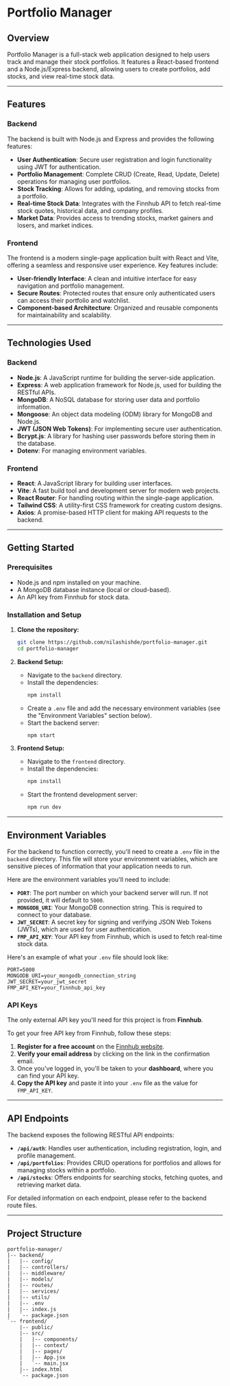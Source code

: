 # Portfolio Manager

## Overview

Portfolio Manager is a full-stack web application designed to help users track and manage their stock portfolios. It features a React-based frontend and a Node.js/Express backend, allowing users to create portfolios, add stocks, and view real-time stock data.

-----

## Features

### Backend

The backend is built with Node.js and Express and provides the following features:

  * **User Authentication**: Secure user registration and login functionality using JWT for authentication.
  * **Portfolio Management**: Complete CRUD (Create, Read, Update, Delete) operations for managing user portfolios.
  * **Stock Tracking**: Allows for adding, updating, and removing stocks from a portfolio.
  * **Real-time Stock Data**: Integrates with the Finnhub API to fetch real-time stock quotes, historical data, and company profiles.
  * **Market Data**: Provides access to trending stocks, market gainers and losers, and market indices.

### Frontend

The frontend is a modern single-page application built with React and Vite, offering a seamless and responsive user experience. Key features include:

  * **User-friendly Interface**: A clean and intuitive interface for easy navigation and portfolio management.
  * **Secure Routes**: Protected routes that ensure only authenticated users can access their portfolio and watchlist.
  * **Component-based Architecture**: Organized and reusable components for maintainability and scalability.

-----

## Technologies Used

### Backend

  * **Node.js**: A JavaScript runtime for building the server-side application.
  * **Express**: A web application framework for Node.js, used for building the RESTful APIs.
  * **MongoDB**: A NoSQL database for storing user data and portfolio information.
  * **Mongoose**: An object data modeling (ODM) library for MongoDB and Node.js.
  * **JWT (JSON Web Tokens)**: For implementing secure user authentication.
  * **Bcrypt.js**: A library for hashing user passwords before storing them in the database.
  * **Dotenv**: For managing environment variables.

### Frontend

  * **React**: A JavaScript library for building user interfaces.
  * **Vite**: A fast build tool and development server for modern web projects.
  * **React Router**: For handling routing within the single-page application.
  * **Tailwind CSS**: A utility-first CSS framework for creating custom designs.
  * **Axios**: A promise-based HTTP client for making API requests to the backend.

-----

## Getting Started

### Prerequisites

  * Node.js and npm installed on your machine.
  * A MongoDB database instance (local or cloud-based).
  * An API key from Finnhub for stock data.

### Installation and Setup

1.  **Clone the repository:**

    ```bash
    git clone https://github.com/nilashishde/portfolio-manager.git
    cd portfolio-manager
    ```

2.  **Backend Setup:**

      * Navigate to the `backend` directory.
      * Install the dependencies:
        ```bash
        npm install
        ```
      * Create a `.env` file and add the necessary environment variables (see the "Environment Variables" section below).
      * Start the backend server:
        ```bash
        npm start
        ```

3.  **Frontend Setup:**

      * Navigate to the `frontend` directory.
      * Install the dependencies:
        ```bash
        npm install
        ```
      * Start the frontend development server:
        ```bash
        npm run dev
        ```

-----

## Environment Variables

For the backend to function correctly, you'll need to create a `.env` file in the `backend` directory. This file will store your environment variables, which are sensitive pieces of information that your application needs to run.

Here are the environment variables you'll need to include:

  * **`PORT`**: The port number on which your backend server will run. If not provided, it will default to `5000`.
  * **`MONGODB_URI`**: Your MongoDB connection string. This is required to connect to your database.
  * **`JWT_SECRET`**: A secret key for signing and verifying JSON Web Tokens (JWTs), which are used for user authentication.
  * **`FMP_API_KEY`**: Your API key from Finnhub, which is used to fetch real-time stock data.

Here's an example of what your `.env` file should look like:

```
PORT=5000
MONGODB_URI=your_mongodb_connection_string
JWT_SECRET=your_jwt_secret
FMP_API_KEY=your_finnhub_api_key
```

### API Keys

The only external API key you'll need for this project is from **Finnhub**.

To get your free API key from Finnhub, follow these steps:

1.  **Register for a free account** on the [Finnhub website](https://finnhub.io/register).
2.  **Verify your email address** by clicking on the link in the confirmation email.
3.  Once you've logged in, you'll be taken to your **dashboard**, where you can find your API key.
4.  **Copy the API key** and paste it into your `.env` file as the value for `FMP_API_KEY`.

-----

## API Endpoints

The backend exposes the following RESTful API endpoints:

  * **`/api/auth`**: Handles user authentication, including registration, login, and profile management.
  * **`/api/portfolios`**: Provides CRUD operations for portfolios and allows for managing stocks within a portfolio.
  * **`/api/stocks`**: Offers endpoints for searching stocks, fetching quotes, and retrieving market data.

For detailed information on each endpoint, please refer to the backend route files.

-----

## Project Structure

```
portfolio-manager/
|-- backend/
|   |-- config/
|   |-- controllers/
|   |-- middleware/
|   |-- models/
|   |-- routes/
|   |-- services/
|   |-- utils/
|   |-- .env
|   |-- index.js
|   `-- package.json
`-- frontend/
    |-- public/
    |-- src/
    |   |-- components/
    |   |-- context/
    |   |-- pages/
    |   |-- App.jsx
    |   `-- main.jsx
    |-- index.html
    `-- package.json
```
